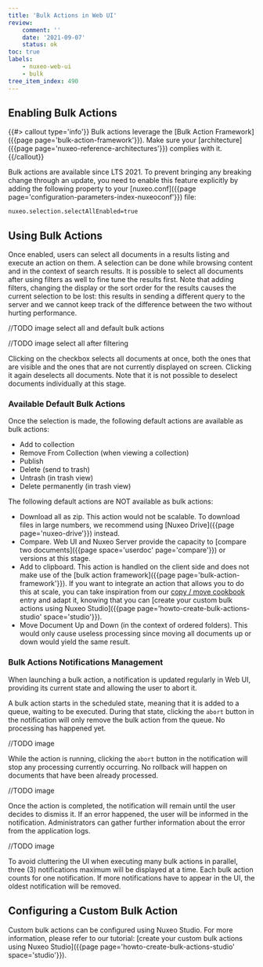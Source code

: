 ```yaml
---
title: 'Bulk Actions in Web UI'
review:
    comment: ''
    date: '2021-09-07'
    status: ok
toc: true
labels:
    - nuxeo-web-ui
    - bulk
tree_item_index: 490
---
```


## Enabling Bulk Actions

{{#> callout type='info'}}
Bulk actions leverage the [Bulk Action Framework]({{page page='bulk-action-framework'}}). Make sure your [architecture]({{page page='nuxeo-reference-architectures'}}) complies with it.
{{/callout}}

Bulk actions are available since LTS 2021. To prevent bringing any breaking change through an update, you need to enable this feature explicitly by adding the following property to your [nuxeo.conf]({{page page='configuration-parameters-index-nuxeoconf'}}) file:
```
nuxeo.selection.selectAllEnabled=true
```

## Using Bulk Actions

Once enabled, users can select all documents in a results listing and execute an action on them. A selection can be done while browsing content and in the context of search results. It is possible to select all documents after using filters as well to fine tune the results first. Note that adding filters, changing the display or the sort order for the results causes the current selection to be lost: this results in sending a different query to the server and we cannot keep track of the difference between the two without hurting performance.

//TODO image select all and default bulk actions

//TODO image select all after filtering

Clicking on the checkbox selects all documents at once, both the ones that are visible and the ones that are not currently displayed on screen. Clicking it again deselects all documents. Note that it is not possible to deselect documents individually at this stage.

### Available Default Bulk Actions

Once the selection is made, the following default actions are available as bulk actions:

* Add to collection
* Remove From Collection (when viewing a collection)
* Publish
* Delete (send to trash)
* Untrash (in trash view)
* Delete permanently (in trash view)

The following default actions are NOT available as bulk actions:

* Download all as zip. This action would not be scalable. To download files in large numbers, we recommend using [Nuxeo Drive]({{page page='nuxeo-drive'}}) instead.
* Compare. Web UI and Nuxeo Server provide the capacity to [compare two documents]({{page space='userdoc' page='compare'}}) or versions at this stage.
* Add to clipboard. This action is handled on the client side and does not make use of the [bulk action framework]({{page page='bulk-action-framework'}}). If you want to integrate an action that allows you to do this at scale, you can take inspiration from our <a href="https://github.com/nuxeo/nuxeo-studio-community-cookbook/tree/master/modules/nuxeo/copy-move" target="_blank">copy / move cookbook</a> entry and adapt it, knowing that you can [create your custom bulk actions using Nuxeo Studio]({{page page='howto-create-bulk-actions-studio' space='studio'}}).
* Move Document Up and Down (in the context of ordered folders). This would only cause useless processing since moving all documents up or down would yield the same result.

### Bulk Actions Notifications Management

When launching a bulk action, a notification is updated regularly in Web UI, providing its current state and allowing the user to abort it.

A bulk action starts in the scheduled state, meaning that it is added to a queue, waiting to be executed. During that state, clicking the `abort` button in the notification will only remove the bulk action from the queue. No processing has happened yet.

//TODO image

While the action is running, clicking the `abort` button in the notification will stop any processing currently occurring. No rollback will happen on documents that have been already processed.

//TODO image

Once the action is completed, the notification will remain until the user decides to dismiss it. If an error happened, the user will be informed in the notification. Administrators can gather further information about the error from the application logs.

//TODO image

To avoid cluttering the UI when executing many bulk actions in parallel, three (3) notifications maximum will be displayed at a time. Each bulk action counts for one notification. If more notifications have to appear in the UI, the oldest notification will be removed.

## Configuring a Custom Bulk Action

Custom bulk actions can be configured using Nuxeo Studio. For more information, please refer to our tutorial: [create your custom bulk actions using Nuxeo Studio]({{page page='howto-create-bulk-actions-studio' space='studio'}}).
